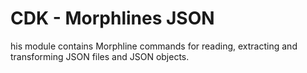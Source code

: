 # CDK - Morphlines JSON

his module contains Morphline commands for reading, extracting and transforming JSON files and JSON objects.
